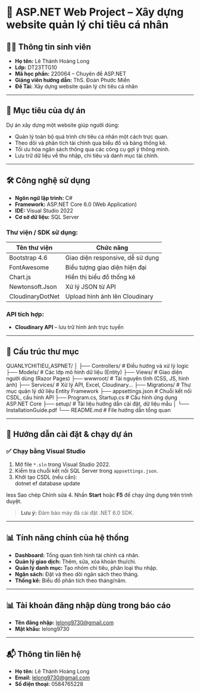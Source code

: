 # 💸 ASP.NET Web Project – Xây dựng website quản lý chi tiêu cá nhân

## 👨‍🎓 Thông tin sinh viên

- **Họ tên:** Lê Thành Hoàng Long  
- **Lớp:** DT23TTG10  
- **Mã học phần:** 220064 – Chuyên đề ASP.NET  
- **Giảng viên hướng dẫn:** ThS. Đoàn Phước Miền  
- **Đề Tài:** Xây dựng website quản lý chi tiêu cá nhân
---

## 🎯 Mục tiêu của dự án

Dự án xây dựng một website giúp người dùng:

- Quản lý toàn bộ quá trình chi tiêu cá nhân một cách trực quan.
- Theo dõi và phân tích tài chính qua biểu đồ và bảng thống kê.
- Tối ưu hóa ngân sách thông qua các công cụ gợi ý thông minh.
- Lưu trữ dữ liệu về thu nhập, chi tiêu và danh mục tài chính.

---

## 🛠️ Công nghệ sử dụng

- **Ngôn ngữ lập trình:** C#  
- **Framework:** ASP.NET Core 6.0 (Web Application)  
- **IDE:** Visual Studio 2022  
- **Cơ sở dữ liệu:** SQL Server

### Thư viện / SDK sử dụng:

| Tên thư viện                | Chức năng                                         |
|----------------------------|----------------------------------------------------|
| Bootstrap 4.6              | Giao diện responsive, dễ sử dụng                   |
| FontAwesome                | Biểu tượng giao diện hiện đại                      |
| Chart.js                   | Hiển thị biểu đồ thống kê                          |
| Newtonsoft.Json            | Xử lý JSON từ API                                  |
| CloudinaryDotNet           | Upload hình ảnh lên Cloudinary                     |


### API tích hợp:

- **Cloudinary API** – lưu trữ hình ảnh trực tuyến

---

## 📁 Cấu trúc thư mục

QUANLYCHITIEU_ASPNET/
│
├── Controllers/ # Điều hướng và xử lý logic
├── Models/ # Các lớp mô hình dữ liệu (Entity)
├── Views/ # Giao diện người dùng (Razor Pages)
├── wwwroot/ # Tài nguyên tĩnh (CSS, JS, hình ảnh)
├── Services/ # Xử lý API, Excel, Cloudinary...
├── Migrations/ # Thư mục quản lý dữ liệu Entity Framework
├── appsettings.json # Chuỗi kết nối CSDL, cấu hình API
├── Program.cs, Startup.cs # Cấu hình ứng dụng ASP.NET Core
├── setup/ # Tài liệu hướng dẫn cài đặt, dữ liệu mẫu
│ └── InstallationGuide.pdf
└── README.md # File hướng dẫn tổng quan



---

## 🚀 Hướng dẫn cài đặt & chạy dự án

### ✅ Chạy bằng Visual Studio

1. Mở file `*.sln` trong Visual Studio 2022.
2. Kiểm tra chuỗi kết nối SQL Server trong `appsettings.json`.
3. Khởi tạo CSDL (nếu cần):  
dotnet ef database update

less
Sao chép
Chỉnh sửa
4. Nhấn **Start** hoặc **F5** để chạy ứng dụng trên trình duyệt.

> **Lưu ý:** Đảm bảo máy đã cài đặt .NET 6.0 SDK.

---

## 📊 Tính năng chính của hệ thống

- **Dashboard:** Tổng quan tình hình tài chính cá nhân.
- **Quản lý giao dịch:** Thêm, sửa, xóa khoản thu/chi.
- **Quản lý danh mục:** Tạo nhóm chi tiêu, phân loại thu nhập.
- **Ngân sách:** Đặt và theo dõi ngân sách theo tháng.
- **Thống kê:** Biểu đồ phân tích theo tháng/năm.

---

## 📊 Tài khoản đăng nhập dùng trong báo cáo
- **Tên đăng nhập:** lelong9730@gmail.com
- **Mật khẩu:** lelong9730
---

## 📬 Thông tin liên hệ

- **Họ tên:** Lê Thành Hoàng Long  
- **Email:** lelong9730@gmail.com  
- **Số điện thoại:** 0584765228
